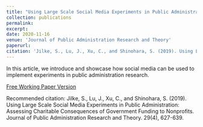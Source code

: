 ```yaml
---
title: "Using Large Scale Social Media Experiments in Public Administration: Assessing Charitable Consequences of Government Funding to Nonprofits."
collection: publications
permalink: 
excerpt: 
date: 2020-11-16
venue: 'Journal of Public Administration Research and Theory'
paperurl: 
citation: 'Jilke, S., Lu, J., Xu, C., and Shinohara, S. (2019). Using Large Scale Social Media Experiments in Public Administration: Assessing Charitable Consequences of Government Funding to Nonprofits. Journal of Public Administration Research and Theory. 29(4), 627-639.'
---
```

In this article, we introduce and showcase how social media can be used to implement experiments in public administration research. 

[Free Working Paper Version](http://academicpages.github.io/files/paper1.pdf)

Recommended citation: Jilke, S., Lu, J., Xu, C., and Shinohara, S. (2019). Using Large Scale Social Media Experiments in Public Administration: Assessing Charitable Consequences of Government Funding to Nonprofits. Journal of Public Administration Research and Theory. 29(4), 627-639.